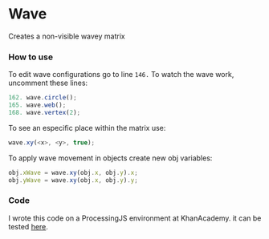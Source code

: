 # Wave
Creates a non-visible wavey matrix

### How to use
To edit wave configurations go to line `146.`
To watch the wave work, uncomment these lines:
```js
162. wave.circle();
165. wave.web();
168. wave.vertex(2);
```

To see an especific place within the matrix use:
```js
wave.xy(<x>, <y>, true);
```

To apply wave movement in objects create new obj variables:
```js
obj.xWave = wave.xy(obj.x, obj.y).x;
obj.yWave = wave.xy(obj.x, obj.y).y;
```

### Code
I wrote this code on a ProcessingJS environment at KhanAcademy.
it can be tested [here](https://www.khanacademy.org/computer-programming/wave/4885341697802240).